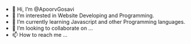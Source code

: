 - 👋 Hi, I’m @ApoorvGosavi
- 👀 I’m interested in Website Developing and Programming.
- 🌱 I’m currently learning Javascript and other Programming languages.
- 💞️ I’m looking to collaborate on ...
- 📫 How to reach me ...

<!---
ApoorvGosavi/ApoorvGosavi is a ✨ special ✨ repository because its `README.md` (this file) appears on your GitHub profile.
You can click the Preview link to take a look at your changes.
--->
